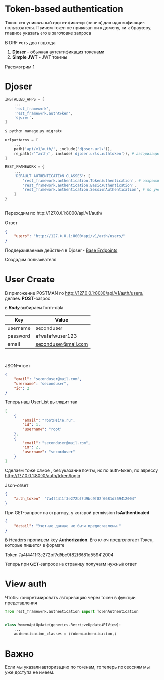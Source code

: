 # Token-based authentication

Токен это уникальный идентификатор (ключа) для идентификации пользователя. Причем токен не привязан ни к домену, ни к браузеру, главное указать его в заголовке запроса

В DRF есть два подхода 
1. [**Djoser**](https://djoser.readthedocs.io/en/latest/getting_started.html) - обычная аутентификация токенами
2. **Simple JWT** - JWT токены

Рассмотрим [1](https://www.django-rest-framework.org/api-guide/authentication/#tokenauthentication)


# Djoser

```py
INSTALLED_APPS = [
    ...
    'rest_framework',
    'rest_framework.authtoken',
    'djoser',
]
```

```bash
$ python manage.py migrate
```

```py
urlpatterns = [
    ...
    path('api/v1/auth/', include('djoser.urls')),
    re_path(r'^auth/', include('djoser.urls.authtoken')), # авторизация по токенам
]
```

```py
REST_FRAMEWORK = {
    ...    
    'DEFAULT_AUTHENTICATION_CLASSES': [
        'rest_framework.authentication.TokenAuthentication', # разрешаю по токенам
        'rest_framework.authentication.BasicAuthentication',  
        'rest_framework.authentication.SessionAuthentication', # по умолчанию REST ставит его 
    ]
}
```
<br>
Переходим по http://127.0.0.1:8000/api/v1/auth/

Ответ

```json
{
    "users": "http://127.0.0.1:8000/api/v1/auth/users/"
}
```

Поддерживаемые действия в Djoser - [Base Endpoints](https://djoser.readthedocs.io/en/latest/base_endpoints.html)

Создадим пользователя

# User Create

В приложение POSTMAN по http://127.0.0.1:8000/api/v1/auth/users/ делаем **POST**-запрос

в ***Body*** выбираем form-data

| Key      | Value                  |
|----------|------------------------|
| username | seconduser             |
| password | afwafafwuser123        |
| email    | seconduser@mail.com    |

<br>

JSON-ответ

```json
{
    "email": "seconduser@mail.com",
    "username": "seconduser",
    "id": 2
}
```

Теперь наш User List выглядит так

```json
[
    {
        "email": "root@site.ru",
        "id": 1,
        "username": "root"
    },
    {
        "email": "seconduser@mail.com",
        "id": 2,
        "username": "seconduser"
    }
]
```

Сделаем тоже самое , без указание почты, но по auth-token, по адрессу http://127.0.0.1:8000/auth/token/login

Json-ответ

```json
{
    "auth_token": "7a4f4411f3e272bf7d9bc9f82f6681d559412004"
}
```

При GET-запросе на страницу, у которой permission **IsAuthenticated**

```json
{
    "detail": "Учетные данные не были предоставлены."
}
```

В Headers пропишем key **Authorization**.
Его ключ предпологает Токен, которые пишется в формате
<br>

Token 7a4f4411f3e272bf7d9bc9f82f6681d559412004

Теперь при **GET**-запросе на страницу получаем нужный ответ


# View auth

Чтобы конкретизировать авторизацию через токен в функции представления 

```py
from rest_framework.authentication import TokenAuthentication


class WomenApiUpdate(generics.RetrieveUpdateAPIView):
    ...
    authentication_classes = (TokenAuthentication,)
```

# Важно

Если мы указали авторизацию по токенам, то теперь по сессиям мы уже доступа не имеем.
